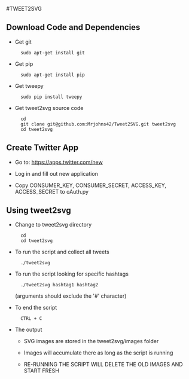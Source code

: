 #TWEET2SVG

## Download Code and Dependencies

- Get git

		sudo apt-get install git

- Get pip

		sudo apt-get install pip

- Get tweepy

		sudo pip install tweepy

- Get tweet2svg source code

		cd
		git clone git@github.com:Mrjohns42/Tweet2SVG.git tweet2svg
		cd tweet2svg


## Create Twitter App

- Go to:  https://apps.twitter.com/new

- Log in and fill out new application

- Copy CONSUMER_KEY, CONSUMER_SECRET, ACCESS_KEY, ACCESS_SECRET
  to oAuth.py


## Using tweet2svg

- Change to tweet2svg directory

		cd
		cd tweet2svg

- To run the script and collect all tweets

		./tweet2svg

- To run the script looking for specific hashtags

		./tweet2svg hashtag1 hashtag2

	(arguments should exclude the '#' character)

- To end the script

		CTRL + C

- The output

	- SVG images are stored in the tweet2svg/images folder

	- Images will accumulate there as long as the script is running

	- RE-RUNNING THE SCRIPT WILL DELETE THE OLD IMAGES AND START FRESH
